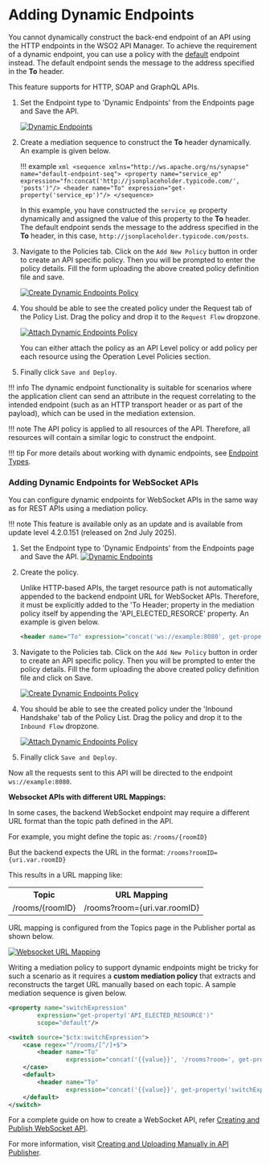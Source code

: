 # Adding Dynamic Endpoints

You cannot dynamically construct the back-end endpoint of an API using the HTTP endpoints in the WSO2 API Manager. To achieve the requirement of a dynamic endpoint, you can use a policy with the [default](https://mi.docs.wso2.com/en/4.2.0/reference/synapse-properties/endpoint-properties/#list-of-endpoints) endpoint instead. The default endpoint sends the message to the address specified in the **To** header. 

This feature supports for HTTP, SOAP and GraphQL APIs.

1. Set the Endpoint type to 'Dynamic Endpoints' from the Endpoints page and Save the API.

    [![Dynamic Endpoints]({{base_path}}/assets/img/learn/api-gateway/message-mediation/dynamic-endpoints.png)]({{base_path}}/assets/img/learn/api-gateway/message-mediation/dynamic-endpoints.png)  

2. Create a mediation sequence to construct the **To** header dynamically. An example is given below.
 
    !!! example
        ``` xml
        <sequence xmlns="http://ws.apache.org/ns/synapse" name="default-endpoint-seq">
            <property name="service_ep" expression="fn:concat('http://jsonplaceholder.typicode.com/', 'posts')"/>
            <header name="To" expression="get-property('service_ep')"/>
        </sequence>
        ```

    In this example, you have constructed the `service_ep` property dynamically and assigned the value of this property to the **To** header. The default endpoint sends the message to the address specified in the **To** header, in this case, 
    `http://jsonplaceholder.typicode.com/posts`.

3. Navigate to the Policies tab. Click on the `Add New Policy` button in order to create an API specific policy. Then you will be prompted to enter the policy    details. Fill the form uploading the above created policy definition file and save.

    [![Create Dynamic Endpoints Policy]({{base_path}}/assets/img/learn/api-gateway/message-mediation/create-dynamic-endpoint-policy.png)]({{base_path}}/assets/img/learn/api-gateway/message-mediation/create-dynamic-endpoint-policy.png)

4. You should be able to see the created policy under the Request tab of the Policy List. Drag the policy and drop it to the `Request Flow` dropzone. 

    [![Attach Dynamic Endpoints Policy]({{base_path}}/assets/img/learn/api-gateway/message-mediation/attach-dynamic-endpoint-policy.png)]({{base_path}}/assets/img/learn/api-gateway/message-mediation/attach-dynamic-endpoint-policy.png)

    You can either attach the policy as an API Level policy or add policy per each resource using the Operation Level Policies section.

5. Finally click `Save and Deploy`.

!!! info
    The dynamic endpoint functionality is suitable for scenarios where the application client can send an attribute in the request correlating to the intended endpoint (such as an HTTP transport header or as part of the payload), which can be used in the mediation extension.

!!! note
    The API policy is applied to all resources of the API. Therefore, all resources will contain a similar logic to construct the endpoint.

!!! tip
    For more details about working with dynamic endpoints, see [Endpoint Types]({{base_path}}/learn/design-api/endpoints/endpoint-types).

<!-- You can copy the content of the above sequence to an XML file and upload it to an API configured with a dynamic endpoint using the Publisher Portal UI. -->

### Adding Dynamic Endpoints for WebSocket APIs

You can configure dynamic endpoints for WebSocket APIs in the same way as for REST APIs using a mediation policy. 

!!! note
    This feature is available only as an update and is available from update level 4.2.0.151 (released on 2nd July 2025).

1. Set the Endpoint type to 'Dynamic Endpoints' from the Endpoints page and Save the API.
    [![Dynamic Endpoints]({{base_path}}/assets/img/learn/api-gateway/message-mediation/dynamic-endpoints-ws.png
    )]({{base_path}}/assets/img/learn/api-gateway/message-mediation/dynamic-endpoints-ws.png)

2. Create the policy. 
    
    Unlike HTTP-based APIs, the target resource path is not automatically appended to the backend endpoint URL for WebSocket APIs. Therefore, it must be explicitly added to the 'To Header; property in the mediation policy itself by appending the 'API_ELECTED_RESORCE' property. An example is given below.

    ```xml
    <header name="To" expression="concat('ws://example:8080', get-property('API_ELECTED_RESOURCE'))"/>
    ```

3. Navigate to the Policies tab. Click on the `Add New Policy` button in order to create an API specific policy. Then you will be prompted to enter the policy details. Fill the form uploading the above created policy definition file and click on Save.

    [![Create Dynamic Endpoints Policy]({{base_path}}/assets/img/learn/api-gateway/message-mediation/create-dynamic-endpoint-policy-ws.png)]({{base_path}}/assets/img/learn/api-gateway/message-mediation/create-dynamic-endpoint-policy-ws.png)

4. You should be able to see the created policy under the 'Inbound Handshake' tab of the Policy List. Drag the policy and drop it to the `Inbound Flow` dropzone. 

    [![Attach Dynamic Endpoints Policy]({{base_path}}/assets/img/learn/api-gateway/message-mediation/attach-dynamic-endpoint-policy-ws.png)]({{base_path}}/assets/img/learn/api-gateway/message-mediation/attach-dynamic-endpoint-policy-ws.png)

5. Finally click `Save and Deploy`.

Now all the requests sent to this API will be directed to the endpoint `ws://example:8080`.

**Websocket APIs with different URL Mappings:**

In some cases, the backend WebSocket endpoint may require a different URL format than the topic path defined in the API.

For example, you might define the topic as:
`/rooms/{roomID}`

But the backend expects the URL in the format:
`/rooms?roomID={uri.var.roomID}`

This results in a URL mapping like:
<table>
    <tr><th><b>Topic</b> </th><th><b>URL Mapping</b></th></tr>
    <tr><td>/rooms/{roomID}</td><td>/rooms?room={uri.var.roomID}</td></tr>
</table>

URL mapping is configured from the Topics page in the Publisher portal as shown below.

[![Websocket URL Mapping]({{base_path}}/assets/img/learn/api-gateway/message-mediation/websocket-url-mapping.png
)]({{base_path}}/assets/img/learn/api-gateway/message-mediation/websocket-url-mapping.png)

Writing a mediation policy to support dynamic endpoints might be tricky for such a scenario as it requires a **custom mediation policy** that extracts and reconstructs the target URL manually based on each topic. A sample mediation sequence is given below.

```xml
<property name="switchExpression"
        expression="get-property('API_ELECTED_RESOURCE')"
        scope="default"/>

<switch source="$ctx:switchExpression">
    <case regex="^/rooms/[^/]+$">
        <header name="To"
                expression="concat('{{value}}', '/rooms?room=', get-property('uri.var.roomID'))"/>
    </case>
    <default>
        <header name="To"
                expression="concat('{{value}}', get-property('switchExpression'))"/>
    </default>
</switch>
```

For a complete guide on how to create a WebSocket API, refer [Creating and Publish WebSocket API]({{base_path}}/tutorials/streaming-api/create-and-publish-websocket-api).

For more information, visit [Creating and Uploading Manually in API Publisher]({{base_path}}/learn/api-gateway/message-mediation/changing-the-default-mediation-flow-of-api-requests#creating-and-uploading-manually-in-api-publisher).
